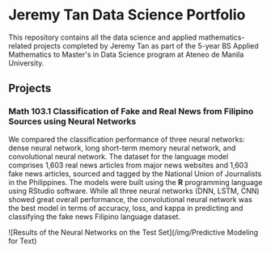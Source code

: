 # Jeremy Tan Data Science Portfolio
This repository contains all the data science and applied mathematics-related projects completed by Jeremy Tan as part of the 5-year BS Applied Mathematics to Master's in Data Science program at Ateneo de Manila University.

## Projects
### Math 103.1 Classification of Fake and Real News from Filipino Sources using Neural Networks

We compared the classification performance of three neural networks: dense neural network, long short-term memory neural network, and convolutional neural network. The dataset for the language model comprises 1,603 real news articles from major news websites and 1,603 fake news articles, sourced and tagged by the National Union of Journalists in the Philippines. The models were built using the <b>R</b> programming language using RStudio software. While all three neural networks (DNN, LSTM, CNN) showed great overall performance, the convolutional neural network was the best model in terms of accuracy, loss, and kappa in predicting and classifying the fake news Filipino language dataset.

![Results of the Neural Networks on the Test Set](/img/Predictive Modeling for Text)

